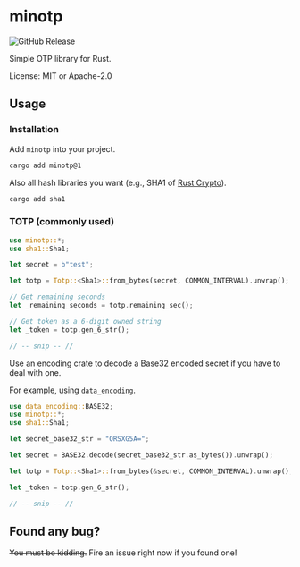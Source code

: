 # minotp

![GitHub Release](https://img.shields.io/github/v/release/chardon55/minotp)

Simple OTP library for Rust.

License: MIT or Apache-2.0

## Usage

### Installation

Add `minotp` into your project.

```bash
cargo add minotp@1
```

Also all hash libraries you want (e.g., SHA1 of [Rust Crypto](https://github.com/RustCrypto)).

```bash
cargo add sha1
```

### TOTP (commonly used)

```rust
use minotp::*;
use sha1::Sha1;

let secret = b"test";

let totp = Totp::<Sha1>::from_bytes(secret, COMMON_INTERVAL).unwrap();

// Get remaining seconds
let _remaining_seconds = totp.remaining_sec();

// Get token as a 6-digit owned string
let _token = totp.gen_6_str();

// -- snip -- //
```

Use an encoding crate to decode a Base32 encoded secret
if you have to deal with one.

For example, using [`data_encoding`](https://crates.io/crates/data-encoding).

```rust
use data_encoding::BASE32;
use minotp::*;
use sha1::Sha1;

let secret_base32_str = "ORSXG5A=";

let secret = BASE32.decode(secret_base32_str.as_bytes()).unwrap();

let totp = Totp::<Sha1>::from_bytes(&secret, COMMON_INTERVAL).unwrap();

let _token = totp.gen_6_str();

// -- snip -- //
```

## Found any bug?

~~You must be kidding.~~ Fire an issue right now if you found one!
